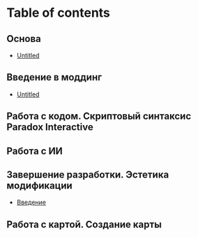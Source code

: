 # Table of contents

## Основа

* [Untitled](osnova/untitled.md)

## Введение в моддинг

* [Untitled](osnova/untitled.md)

## Работа с кодом. Скриптовый синтаксис Paradox Interactive


## Работа с ИИ


## Завершение разработки. Эстетика модификации

* [Введение](grafika/vvedenie.md)

## Работа с картой. Создание карты
